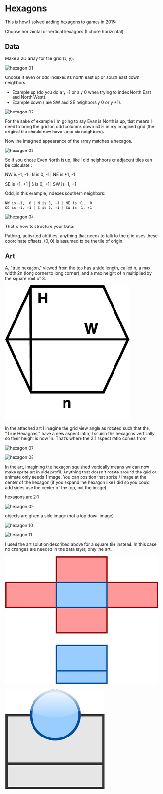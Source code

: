 # Hexagons

This is how I solved adding hexagons to games in 2015: 

Choose horizontal or vertical hexagons (I chose horizontal).

## Data

Make a 2D array for the grid (x, y).

![hexagon 01](/Users/zacharybeyer/Downloads/hexagon%2001.jpeg)



Choose if even or odd indexes its north east up or south east down neighbors 

-    Example up (do you do a y -1 or a y 0 when trying to index North East and North West).
-    Example down ( are SW and SE neighbors y 0 or y +1).





![hexagon 02](/Users/zacharybeyer/Downloads/hexagon%2002.jpeg)

For the sake of example I'm going to say Evan is North is up, that means I need to bring the grid on odd columns down 50% in my imagined grid (the original tile should now have up to six neighbors). 

Now the imagined appearance of the array matches a hexagon.

![hexagon 03](/Users/zacharybeyer/Downloads/hexagon%2003.jpeg)



So if you chose Even North is up, like I did neighbors or adjacent tiles can be calculate :

NW is -1, -1 | N is 0, -1 | NE is +1, -1

SE is +1, +1  | S is 0, +1 | SW is -1, +1

Odd, in this example, indexes southern neighbors:

```
NW is -1,  0 | N is 0, -1 | NE is +1,  0
SE is +1, +1 | S is 0, +1 | SW is -1, +1
```

![hexagon 04](/Users/zacharybeyer/Downloads/hexagon%2004.jpeg)

That is how to structure your Data.

Pathing, activated abilities, anything that needs to talk to the grid uses these coordinate offsets. (0, 0) is assumed to be the tile of origin.



## Art

A, "true hexagon," viewed from the top has a side length, called n, a max width 2n (long corner to long corner), and a max height of n multiplied by the square root of 3.



![True Hexagon](./assets/True%20Hexagon.jpeg)

In the attached art I imagine the grid view angle as rotated such that the, "True Hexagons," have a new aspect ratio, I squish the hexagons vertically so their height is now 1n. That's where the 2:1 aspect ratio comes from.



![hexagon 07](/Users/zacharybeyer/Downloads/hexagon%2007.jpeg)



![hexagon 08](/Users/zacharybeyer/Downloads/hexagon%2008.jpeg)

In the art, imagining the hexagon squished vertically means we can now make sprite art in side profil. Anything that doesn't rotate around the grid or animate only needs 1 image.  You can position that sprite / image at the center of the hexagon (if you expand the hexagon like I did so you could add sides use the center of the top, not the image).

hexagons are 2:1



![hexagon 09](/Users/zacharybeyer/Downloads/hexagon%2009.jpeg)

objects are given a side image (not a top down image) 



![hexagon 10](/Users/zacharybeyer/Downloads/hexagon%2010.jpeg)

![hexagon 11](/Users/zacharybeyer/Downloads/hexagon%2011.jpeg)

I used the art solution described above for a square tile instead. In this case no changes are needed in the data layer, only the art.

![Suare](./assets/Suare.jpeg)





![Suare 2](./assets/Suare%202.jpeg)





